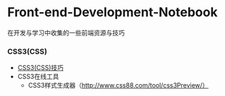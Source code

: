 # Front-end-Development-Notebook
在开发与学习中收集的一些前端资源与技巧

### CSS3(CSS)
- [CSS3(CSS)技巧](https://github.com/jianghong1992/Front-end-Development-Notebook/blob/master/CSS3-CSS/tips.md)
- CSS3在线工具
  - CSS3样式生成器（http://www.css88.com/tool/css3Preview/）
